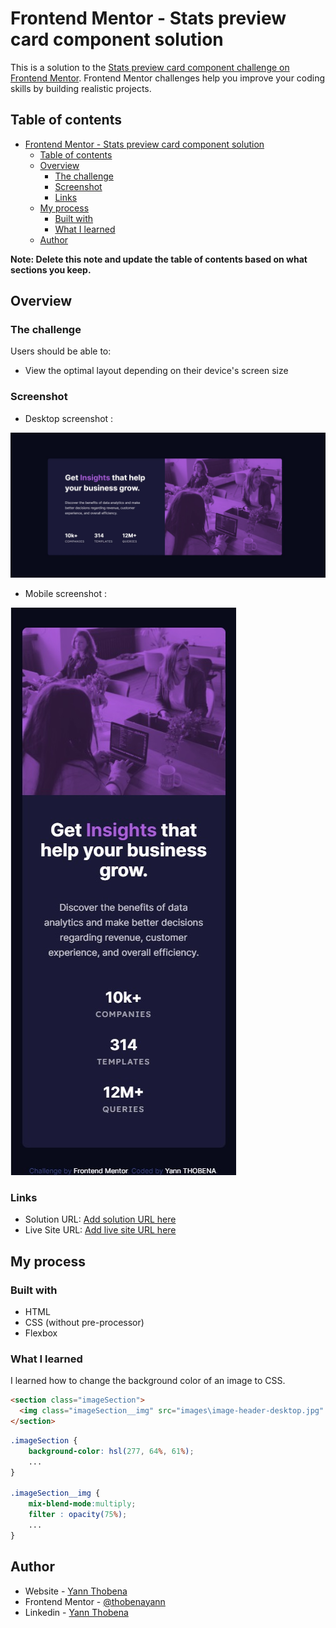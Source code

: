 # Frontend Mentor - Stats preview card component solution

This is a solution to the [Stats preview card component challenge on Frontend Mentor](https://www.frontendmentor.io/challenges/stats-preview-card-component-8JqbgoU62). Frontend Mentor challenges help you improve your coding skills by building realistic projects.

## Table of contents

- [Frontend Mentor - Stats preview card component solution](#frontend-mentor---stats-preview-card-component-solution)
  - [Table of contents](#table-of-contents)
  - [Overview](#overview)
    - [The challenge](#the-challenge)
    - [Screenshot](#screenshot)
    - [Links](#links)
  - [My process](#my-process)
    - [Built with](#built-with)
    - [What I learned](#what-i-learned)
  - [Author](#author)

**Note: Delete this note and update the table of contents based on what sections you keep.**

## Overview

### The challenge

Users should be able to:

- View the optimal layout depending on their device's screen size

### Screenshot

- Desktop screenshot :
  
![desktop-screenshot](./images/desktop-screenshot.jpg)

- Mobile screenshot :
  
![mobile-screenshot](./images/mobile-screenshot.jpg)

### Links

- Solution URL: [Add solution URL here](https://github.com/thobenayann/frontend-mentor-stats-preview-card-component-main)
- Live Site URL: [Add live site URL here](https://thobenayann.github.io/frontend-mentor-stats-preview-card-component-main/)

## My process

### Built with

- HTML
- CSS (without pre-processor)
- Flexbox

### What I learned

I learned how to change the background color of an image to CSS.

```html
<section class="imageSection">
  <img class="imageSection__img" src="images\image-header-desktop.jpg" alt="working people illustration">
</section>
```
```css
.imageSection {
    background-color: hsl(277, 64%, 61%);
    ...
}

.imageSection__img {
    mix-blend-mode:multiply;
    filter : opacity(75%);
    ...
}
```

## Author

- Website - [Yann Thobena](https://thobena-yann-developpeur-web.netlify.app/)
- Frontend Mentor - [@thobenayann](https://www.frontendmentor.io/profile/thobenayann)
- Linkedin - [Yann Thobena](https://www.linkedin.com/in/yannthobena/)
